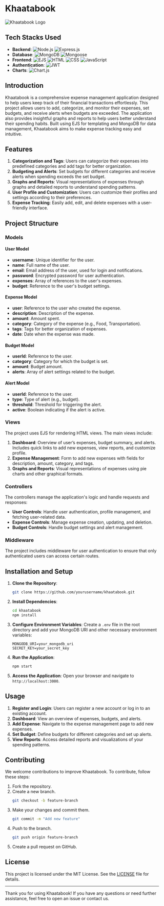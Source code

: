 # Khaatabook

![Khaatabook Logo](path-to-your-logo.png)

## Tech Stacks Used

- **Backend**:
  ![Node.js](https://img.shields.io/badge/Node.js-339933?style=for-the-badge&logo=node.js&logoColor=white)
  ![Express.js](https://img.shields.io/badge/Express.js-000000?style=for-the-badge&logo=express&logoColor=white)
- **Database**:
  ![MongoDB](https://img.shields.io/badge/MongoDB-4EA94B?style=for-the-badge&logo=mongodb&logoColor=white)
  ![Mongoose](https://img.shields.io/badge/Mongoose-880000?style=for-the-badge&logo=mongoose&logoColor=white)
- **Frontend**:
  ![EJS](https://img.shields.io/badge/EJS-8BC34A?style=for-the-badge&logo=javascript&logoColor=white)
  ![HTML](https://img.shields.io/badge/HTML-E34F26?style=for-the-badge&logo=html5&logoColor=white)
  ![CSS](https://img.shields.io/badge/CSS-1572B6?style=for-the-badge&logo=css3&logoColor=white)
  ![JavaScript](https://img.shields.io/badge/JavaScript-F7DF1E?style=for-the-badge&logo=javascript&logoColor=black)
- **Authentication**:
  ![JWT](https://img.shields.io/badge/JWT-000000?style=for-the-badge&logo=jsonwebtokens&logoColor=white)
- **Charts**:
  ![Chart.js](https://img.shields.io/badge/Chart.js-F5788D?style=for-the-badge&logo=chart.js&logoColor=white)

## Introduction

Khaatabook is a comprehensive expense management application designed to help users keep track of their financial transactions effortlessly. This project allows users to add, categorize, and monitor their expenses, set budgets, and receive alerts when budgets are exceeded. The application also provides insightful graphs and reports to help users better understand their spending habits. Built using EJS for templating and MongoDB for data management, Khaatabook aims to make expense tracking easy and intuitive.

## Features

1. **Categorization and Tags**: Users can categorize their expenses into predefined categories and add tags for better organization.
2. **Budgeting and Alerts**: Set budgets for different categories and receive alerts when spending exceeds the set budget.
3. **Graphs and Reports**: Visual representations of expenses through graphs and detailed reports to understand spending patterns.
4. **User Profile and Customization**: Users can customize their profiles and settings according to their preferences.
5. **Expense Tracking**: Easily add, edit, and delete expenses with a user-friendly interface.

## Project Structure

### Models

#### User Model

- **username**: Unique identifier for the user.
- **name**: Full name of the user.
- **email**: Email address of the user, used for login and notifications.
- **password**: Encrypted password for user authentication.
- **expenses**: Array of references to the user's expenses.
- **budget**: Reference to the user's budget settings.

#### Expense Model

- **user**: Reference to the user who created the expense.
- **description**: Description of the expense.
- **amount**: Amount spent.
- **category**: Category of the expense (e.g., Food, Transportation).
- **tags**: Tags for better organization of expenses.
- **date**: Date when the expense was made.

#### Budget Model

- **userId**: Reference to the user.
- **category**: Category for which the budget is set.
- **amount**: Budget amount.
- **alerts**: Array of alert settings related to the budget.

#### Alert Model

- **userId**: Reference to the user.
- **type**: Type of alert (e.g., budget).
- **threshold**: Threshold for triggering the alert.
- **active**: Boolean indicating if the alert is active.

### Views

The project uses EJS for rendering HTML views. The main views include:

1. **Dashboard**: Overview of user’s expenses, budget summary, and alerts. Includes quick links to add new expenses, view reports, and customize profile.
2. **Expense Management**: Form to add new expenses with fields for description, amount, category, and tags.
3. **Graphs and Reports**: Visual representations of expenses using pie charts and other graphical formats.

### Controllers

The controllers manage the application's logic and handle requests and responses:

- **User Controls**: Handle user authentication, profile management, and fetching user-related data.
- **Expense Controls**: Manage expense creation, updating, and deletion.
- **Budget Controls**: Handle budget settings and alert management.

### Middleware

The project includes middleware for user authentication to ensure that only authenticated users can access certain routes.

## Installation and Setup

1. **Clone the Repository**:
    ```bash
    git clone https://github.com/yourusername/khaatabook.git
    ```

2. **Install Dependencies**:
    ```bash
    cd khaatabook
    npm install
    ```

3. **Configure Environment Variables**:
    Create a `.env` file in the root directory and add your MongoDB URI and other necessary environment variables:
    ```env
    MONGODB_URI=your_mongodb_uri
    SECRET_KEY=your_secret_key
    ```

4. **Run the Application**:
    ```bash
    npm start
    ```

5. **Access the Application**:
    Open your browser and navigate to `http://localhost:3000`.

## Usage

1. **Register and Login**: Users can register a new account or log in to an existing account.
2. **Dashboard**: View an overview of expenses, budgets, and alerts.
3. **Add Expense**: Navigate to the expense management page to add new expenses.
4. **Set Budget**: Define budgets for different categories and set up alerts.
5. **View Reports**: Access detailed reports and visualizations of your spending patterns.

## Contributing

We welcome contributions to improve Khaatabook. To contribute, follow these steps:

1. Fork the repository.
2. Create a new branch.
    ```bash
    git checkout -b feature-branch
    ```
3. Make your changes and commit them.
    ```bash
    git commit -m "Add new feature"
    ```
4. Push to the branch.
    ```bash
    git push origin feature-branch
    ```
5. Create a pull request on GitHub.

## License

This project is licensed under the MIT License. See the [LICENSE](LICENSE) file for details.

---

Thank you for using Khaatabook! If you have any questions or need further assistance, feel free to open an issue or contact us.
